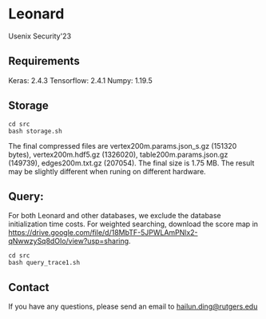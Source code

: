 # Leonard
Usenix Security'23

## Requirements
Keras: 2.4.3
Tensorflow: 2.4.1
Numpy: 1.19.5


## Storage

```shell
cd src
bash storage.sh
```

The final compressed files are vertex200m.params.json_s.gz (151320 bytes), vertex200m.hdf5.gz (1326020), table200m.params.json.gz (149739), edges200m.txt.gz (207054). The final size is 1.75 MB. The result may be slightly different when runing on different hardware.

## Query:

For both Leonard and other databases, we exclude the database initialization time costs. For weighted searching, download the score map in https://drive.google.com/file/d/18MbTF-5JPWLAmPNlx2-qNwwzySq8dOIo/view?usp=sharing.

```shell
cd src
bash query_trace1.sh
```

## Contact

If you have any questions, please send an email to hailun.ding@rutgers.edu
